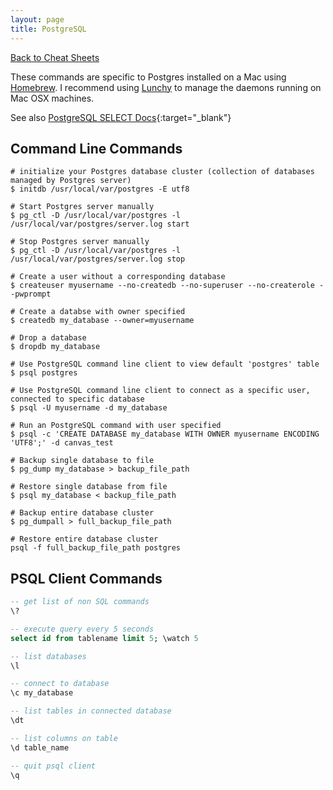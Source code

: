```yaml
---
layout: page
title: PostgreSQL
---
```

[Back to Cheat Sheets](/resources/cheat-sheets/)

These commands are specific to Postgres installed on a Mac using [Homebrew](http://brew.sh/). I recommend using [Lunchy](https://github.com/mperham/lunchy) to manage the daemons running on Mac OSX machines.

See also [PostgreSQL SELECT Docs](http://www.postgresql.org/docs/9.1/static/sql-select.html){:target="_blank"}

## Command Line Commands

``` shell
# initialize your Postgres database cluster (collection of databases managed by Postgres server)
$ initdb /usr/local/var/postgres -E utf8

# Start Postgres server manually
$ pg_ctl -D /usr/local/var/postgres -l /usr/local/var/postgres/server.log start

# Stop Postgres server manually
$ pg_ctl -D /usr/local/var/postgres -l /usr/local/var/postgres/server.log stop

# Create a user without a corresponding database
$ createuser myusername --no-createdb --no-superuser --no-createrole --pwprompt

# Create a databse with owner specified
$ createdb my_database --owner=myusername

# Drop a database
$ dropdb my_database

# Use PostgreSQL command line client to view default 'postgres' table
$ psql postgres

# Use PostgreSQL command line client to connect as a specific user, connected to specific database
$ psql -U myusername -d my_database

# Run an PostgreSQL command with user specified
$ psql -c 'CREATE DATABASE my_database WITH OWNER myusername ENCODING 'UTF8';' -d canvas_test

# Backup single database to file
$ pg_dump my_database > backup_file_path

# Restore single database from file
$ psql my_database < backup_file_path

# Backup entire database cluster
$ pg_dumpall > full_backup_file_path

# Restore entire database cluster
psql -f full_backup_file_path postgres
```

## PSQL Client Commands

``` sql
-- get list of non SQL commands
\?

-- execute query every 5 seconds
select id from tablename limit 5; \watch 5

-- list databases
\l

-- connect to database
\c my_database

-- list tables in connected database
\dt

-- list columns on table
\d table_name

-- quit psql client
\q
```


